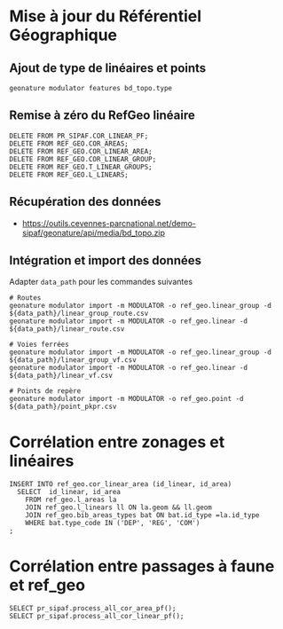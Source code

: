 # Mise à jour du Référentiel Géographique

## Ajout de type de linéaires et points

```
geonature modulator features bd_topo.type
```

## Remise à zéro du RefGeo linéaire

```
DELETE FROM PR_SIPAF.COR_LINEAR_PF;
DELETE FROM REF_GEO.COR_AREAS;
DELETE FROM REF_GEO.COR_LINEAR_AREA;
DELETE FROM REF_GEO.COR_LINEAR_GROUP;
DELETE FROM REF_GEO.T_LINEAR_GROUPS;
DELETE FROM REF_GEO.L_LINEARS;
```

## Récupération des données

- https://outils.cevennes-parcnational.net/demo-sipaf/geonature/api/media/bd_topo.zip

## Intégration et import des données

Adapter `data_path` pour les commandes suivantes

```
# Routes
geonature modulator import -m MODULATOR -o ref_geo.linear_group -d ${data_path}/linear_group_route.csv
geonature modulator import -m MODULATOR -o ref_geo.linear -d ${data_path}/linear_route.csv

# Voies ferrées
geonature modulator import -m MODULATOR -o ref_geo.linear_group -d ${data_path}/linear_group_vf.csv
geonature modulator import -m MODULATOR -o ref_geo.linear -d ${data_path}/linear_vf.csv

# Points de repère
geonature modulator import -m MODULATOR -o ref_geo.point -d ${data_path}/point_pkpr.csv
```

# Corrélation entre zonages et linéaires

```
INSERT INTO ref_geo.cor_linear_area (id_linear, id_area)
  SELECT  id_linear, id_area
    FROM ref_geo.l_areas la
    JOIN ref_geo.l_linears ll ON la.geom && ll.geom
    JOIN ref_geo.bib_areas_types bat ON bat.id_type =la.id_type
    WHERE bat.type_code IN ('DEP', 'REG', 'COM')
;
```

# Corrélation entre passages à faune et ref_geo

```
SELECT pr_sipaf.process_all_cor_area_pf();
SELECT pr_sipaf.process_all_cor_linear_pf();
```
